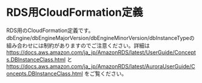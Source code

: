 # RDS用CloudFormation定義

RDS用のCloudFormation定義です。dbEngine/dbEngineMajorVersion/dbEngineMinorVersion/dbInstanceTypeの組み合わせには制約がありますのでご注意ください。詳細は https://docs.aws.amazon.com/ja_jp/AmazonRDS/latest/UserGuide/Concepts.DBInstanceClass.html と https://docs.aws.amazon.com/ja_jp/AmazonRDS/latest/AuroraUserGuide/Concepts.DBInstanceClass.html をご覧ください。